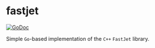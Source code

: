 fastjet
=======

[![GoDoc](https://godoc.org/go-hep.org/x/hep/fastjet?status.svg)](https://godoc.org/go-hep.org/x/hep/fastjet)

Simple `Go`-based implementation of the `C++` `FastJet` library.
